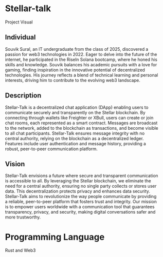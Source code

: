 # Stellar-talk

Project Visual

## Individual

Souvik Sural, an IT undergraduate from the class of 2025, discovered a passion for web3 technologies in 2022. Eager to delve into the future of the internet, he participated in the RiseIn Solana bootcamp, where he honed his skills and knowledge. Souvik balances his academic pursuits with a love for gaming, finding inspiration in the innovative potential of decentralized technologies. His journey reflects a blend of technical learning and personal interests, driving him to contribute to the evolving web3 landscape.

## Description

Stellar-Talk is a decentralized chat application (DApp) enabling users to communicate securely and transparently on the Stellar blockchain. By connecting through wallets like Freighter or XBull, users can create or join chat rooms, each represented as a smart contract. Messages are broadcast to the network, added to the blockchain as transactions, and become visible to all chat participants. Stellar-Talk ensures message integrity with no central authority, relying on the blockchain as a decentralized ledger. Features include user authentication and message history, providing a robust, peer-to-peer communication platform.

## Vision

Stellar-Talk envisions a future where secure and transparent communication is accessible to all. By leveraging the Stellar blockchain, we eliminate the need for a central authority, ensuring no single party collects or stores user data. This decentralization protects privacy and enhances data security. Stellar-Talk aims to revolutionize the way people communicate by providing a reliable, peer-to-peer platform that fosters trust and integrity. Our mission is to empower users worldwide with a communication tool that guarantees transparency, privacy, and security, making digital conversations safer and more trustworthy.

# Programming Language

Rust and Web3
